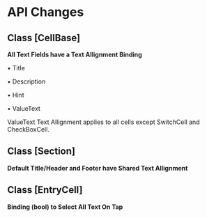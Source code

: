 # API Changes

## Class [CellBase]

**All Text Fields have a Text Allignment Binding**

  • Title
  
  • Description
  
  • Hint
  
  • ValueText

ValueText Text Allignment applies to all cells except SwitchCell and CheckBoxCell. 

## Class [Section]

**Default Title/Header and Footer have Shared Text Allignment**

## Class [EntryCell]

**Binding (bool) to Select All Text On Tap**
